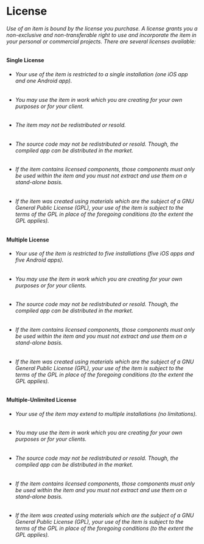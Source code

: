# License

###### Use of an item is bound by the license you purchase. A license grants you a non-exclusive and non-transferable right to use and incorporate the item in your personal or commercial projects. There are several licenses available:


#### Single License

* ###### Your use of the item is restricted to a single installation (one iOS app and one Android app).
* ###### You may use the item in work which you are creating for your own purposes or for your client.
* ###### The item may not be redistributed or resold.
* ###### The source code may not be redistributed or resold. Though, the compiled app can be distributed in the market.
* ###### If the item contains licensed components, those components must only be used within the item and you must not extract and use them on a stand-alone basis.
* ###### If the item was created using materials which are the subject of a GNU General Public License (GPL), your use of the item is subject to the terms of the GPL in place of the foregoing conditions (to the extent the GPL applies).

#### Multiple License

* ###### Your use of the item is restricted to five installations (five iOS apps and five Android apps).
* ###### You may use the item in work which you are creating for your own purposes or for your clients.
* ###### The source code may not be redistributed or resold. Though, the compiled app can be distributed in the market.
* ###### If the item contains licensed components, those components must only be used within the item and you must not extract and use them on a stand-alone basis.
* ###### If the item was created using materials which are the subject of a GNU General Public License (GPL), your use of the item is subject to the terms of the GPL in place of the foregoing conditions (to the extent the GPL applies).

#### Multiple-Unlimited License

* ###### Your use of the item may extend to multiple installations (no limitations).
* ###### You may use the item in work which you are creating for your own purposes or for your clients.
* ###### The source code may not be redistributed or resold. Though, the compiled app can be distributed in the market.
* ###### If the item contains licensed components, those components must only be used within the item and you must not extract and use them on a stand-alone basis.
* ###### If the item was created using materials which are the subject of a GNU General Public License (GPL), your use of the item is subject to the terms of the GPL in place of the foregoing conditions (to the extent the GPL applies).
